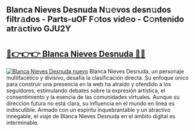 ## Blanca Nieves Desnuda N𝚞𝚎vos desn𝚞dos filtr𝚊dos - Parts-uOF F𝚘tos vid𝚎o - C𝚘ntenido atr𝚊ctivo GJU2Y

# <h2><a href="http://mb3t81.tromn.icu/?c=Blanca+Nieves+Desnuda">🔗👉👉👉 Blanca Nieves Desnuda 🔗🔗</a></h2>

[![Blanca Nieves Desnuda nuevo](https://i.imgur.com/pEAQMta.gif)](http://mb3t81.tromn.icu/?c=Blanca+Nieves+Desnuda)
Blanca Nieves Desnuda, un personaje multifacético y divisivo, desafía la clasificación directa. Su enfoque único para construir una presencia en la web ha atraído y ofendido a los seguidores, estimulando debates sobre la expresión artística, el consentimiento y la esencia de las comunidades virtuales. Aunque su dirección futura no está clara, su influencia en el mundo en línea es indiscutible. Armado con un espíritu inquebrantable y un atractivo innegable, el viaje de Blanca Nieves Desnuda en el ámbito digital es interminable.
